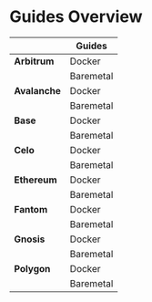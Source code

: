 # Guides Overview 

| | Guides |
| ------------- | ------------- |
| **Arbitrum**  | Docker |
|                      | Baremetal |
| **Avalanche** | Docker |
|                      | Baremetal |
| **Base**| Docker  |
|                      | Baremetal |
| **Celo** | Docker  |
|                      | Baremetal |
| **Ethereum** | Docker  |
|                      | Baremetal |
| **Fantom**  | Docker  |
|                      | Baremetal |
| **Gnosis**  | Docker  |
|                      | Baremetal |
| **Polygon**  | Docker  |
|                      | Baremetal |
